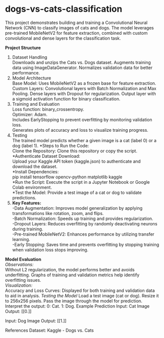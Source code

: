 # dogs-vs-cats-classification

This project demonstrates building and training a Convolutional Neural Network (CNN) to classify images of cats and dogs. The model leverages pre-trained MobileNetV2 for feature extraction, combined with custom convolutional and dense layers for the classification task.

**Project Structure**
1. Dataset Handling<br>
Downloads and unzips the Cats vs. Dogs dataset.
Augments training data using ImageDataGenerator.
Normalizes validation data for better performance.
2. Model Architecture<br>
Base Model: Uses MobileNetV2 as a frozen base for feature extraction.
Custom Layers:
Convolutional layers with Batch Normalization and Max Pooling.
Dense layers with Dropout for regularization.
Output layer with a sigmoid activation function for binary classification.
3. Training and Evaluation<br>
Loss function: binary_crossentropy.<br>
Optimizer: Adam.<br>
Includes EarlyStopping to prevent overfitting by monitoring validation loss.<br>
Generates plots of accuracy and loss to visualize training progress.<br>
4. Testing<br>
The trained model predicts whether a given image is a cat (label 0) or a dog (label 1).
*Steps to Run the Code:<br>
Clone the Repository: Clone this repository or copy the script.<br>
*Authenticate Dataset Download:<br>
Upload your Kaggle API token (kaggle.json) to authenticate and download the dataset.<br>
*Install Dependencies:<br>
pip install tensorflow opencv-python matplotlib kaggle<br>
*Run the Script: Execute the script in a Jupyter Notebook or Google Colab environment.<br>
*Test the Model: Provide a test image of a cat or dog to validate predictions.<br>
5. **Key Features:**<br>
-Data Augmentation: Improves model generalization by applying transformations like rotation, zoom, and flips.<br>
-Batch Normalization: Speeds up training and provides regularization.<br>
-Dropout Layers: Reduces overfitting by randomly deactivating neurons during training.<br>
-Pre-trained MobileNetV2: Enhances performance by utilizing transfer learning.<br>
-Early Stopping: Saves time and prevents overfitting by stopping training when validation loss stops improving.<br>

**Model Evaluation**<br>
*Observations:*<br>
Without L2 regularization, the model performs better and avoids underfitting.
Graphs of training and validation metrics help identify overfitting issues.<br>
*Visualization:*<br>
Accuracy and Loss Curves: Displayed for both training and validation data to aid in analysis.
*Testing the Model*
Load a test image (cat or dog).
Resize it to 256x256 pixels.
Pass the image through the model for prediction.
Interpret the output:
0: Cat.
1: Dog.
Example Prediction
Input: Cat Image
Output: [[0.]]

Input: Dog Image
Output: [[1.]]

References
Dataset: Kaggle - Dogs vs. Cats
